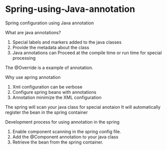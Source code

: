 # Spring-using-Java-annotation
Spring configuration using Java annotation

What are java annotations?
1. Special labels and markers added to the java classes
2. Provide the metadata about the class
3. Java annotations can Proceed at the compile time or run time for special processing

The @Override is a example of annotation.

Why use apring annotation
1. Xml configuration can be verbose
2. Configure spring beans with annotations
3. Annotation minimize the XML configuration

The spring will scan your java class for special anotaion
It will automatically register the bean in the spring container

Development process for using annotation in the spring
1. Enable component scanning in the spring config file.
2. Add the @Component annotation to your java class
3. Retrieve the bean from the spring container.
